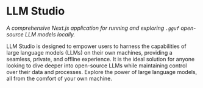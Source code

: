 # LLM Studio

*A comprehensive Next.js application for running and exploring `.gguf` open-source LLM models locally.*

LLM Studio is designed to empower users to harness the capabilities of large language models (LLMs) on their own machines, providing a seamless, private, and offline experience. It is the ideal solution for anyone looking to dive deeper into open-source LLMs while maintaining control over their data and processes. Explore the power of large language models, all from the comfort of your own machine.
